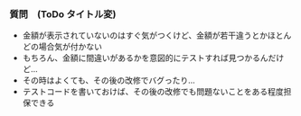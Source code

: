 ### 質問　(ToDo タイトル変)

* 金額が表示されていないのはすぐ気がつくけど、金額が若干違うとかほとんどの場合気が付かない
* もちろん、金額に間違いがあるかを意図的にテストすれば見つかるんだけど...
* その時はよくても、その後の改修でバグったり...
* テストコードを書いておけば、その後の改修でも問題ないことをある程度担保できる
